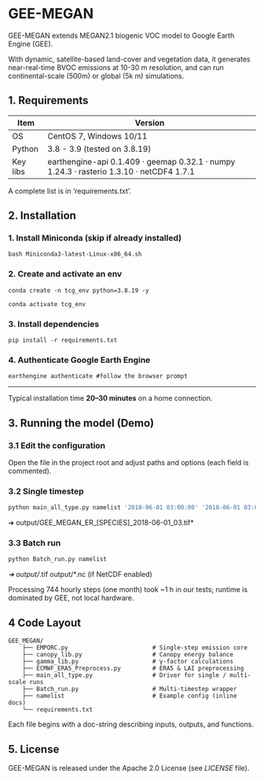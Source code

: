 # GEE-MEGAN

GEE-MEGAN extends MEGAN2.1 biogenic VOC model to Google Earth Engine (GEE).

With dynamic, satellite-based land-cover and vegetation data, it generates near-real-time BVOC emissions at 10-30 m resolution, and can run continental-scale (500m) or global (5k m) simulations. 




## 1. Requirements

| Item        | Version                       |
| ----------- | ------------------------------|
| OS          | CentOS 7, Windows 10/11       |
| Python      | 3.8 - 3.9 (tested on 3.8.19)  |
| Key libs    | earthengine-api 0.1.409 · geemap 0.32.1 · numpy 1.24.3 · rasterio 1.3.10 · netCDF4 1.7.1 |

A complete list is in ‘requirements.txt’.



## 2. Installation

### 1. Install Miniconda (skip if already installed)

```
bash Miniconda3-latest-Linux-x86_64.sh
```

### 2. Create and activate an env

```
conda create -n tcg_env python=3.8.19 -y

conda activate tcg_env
```

### 3. Install dependencies

```
pip install -r requirements.txt
```

### 4. Authenticate Google Earth Engine

```
earthengine authenticate #follow the browser prompt
```

------------------------------------------------------------------------------------

Typical installation time **20–30 minutes** on a home connection.



## 3. Running the model (Demo)

### 3.1 Edit the configuration

Open the <namelist> file in the project root and adjust paths and options (each field is commented).

### 3.2 Single timestep

```bash
python main_all_type.py namelist '2018-06-01 03:00:00' '2018-06-01 03:00:00'
```

➜ output/GEE_MEGAN_ER_[SPECIES]_2018-06-01_03.tif*

### 3.3 Batch run

```bash
python Batch_run.py namelist
```

*➜ output/*.tif  output/*.nc (if NetCDF enabled)

Processing 744 hourly steps (one month) took ~1 h in our tests; runtime is dominated by GEE, not local hardware.


## 4 Code Layout

```
GEE_MEGAN/
	├── EMPORC.py                        # Single-step emission core
	├── canopy_lib.py                    # Canopy energy balance
	├── gamma_lib.py                     # γ-factor calculations
	├── ECMWF_ERA5_Preprocess.py         # ERA5 & LAI preprocessing
	├── main_all_type.py                 # Driver for single / multi-scale runs
	├── Batch_run.py                     # Multi-timestep wrapper
	├── namelist                         # Example config (inline docs)
	└── requirements.txt
```

Each file begins with a doc-string describing inputs, outputs, and functions.



## 5. License

GEE-MEGAN is released under the Apache 2.0 License (see *LICENSE* file).


